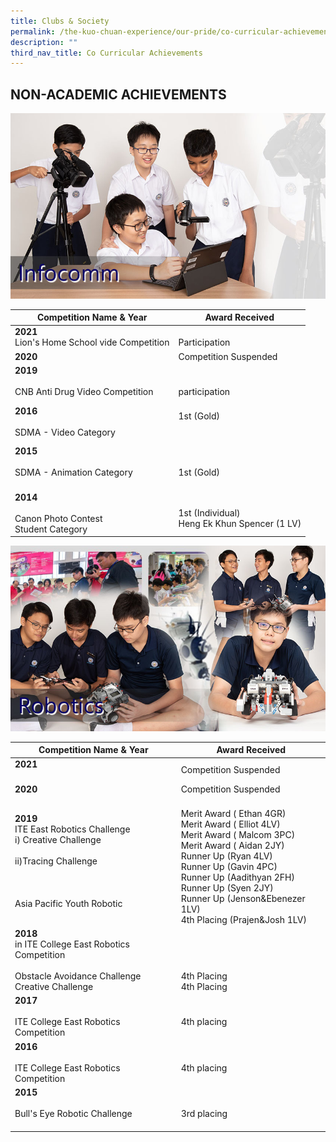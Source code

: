 ```yaml
---
title: Clubs & Society
permalink: /the-kuo-chuan-experience/our-pride/co-curricular-achievements/clubs-n-society/
description: ""
third_nav_title: Co Curricular Achievements
---
```

## NON-ACADEMIC ACHIEVEMENTS

![](/images/The%20Kuo%20Chuan%20Experience/Our%20Pride/Co%20Curricular%20achievements/infocomm.jpg)

<table>
<thead>
  <tr>
    <th>Competition Name &amp; Year</th>
    <th>Award Received</th>
  </tr>
</thead>
<tbody>
  <tr>
    <td> <b>2021</b><br>Lion's Home School vide Competition</td>
    <td> <br>Participation</td>
  </tr>
  <tr>
    <td> <b>2020</b></td>
    <td>Competition Suspended</td>
  </tr>
  <tr>
    <td> <b>2019</b><br><br>CNB Anti Drug Video Competition</td>
    <td> <br><br>participation</td>
  </tr>
  <tr>
    <td><b>2016</b><br><br>SDMA - Video Category</td>
    <td><br>1st (Gold)<br><br><br></td>
  </tr>
  <tr>
    <td><b>2015</b><br><br>SDMA - Animation Category<br><br></td>
    <td><br>1st (Gold)</td>
  </tr>
  <tr>
    <td> <b>2014</b><br><br>Canon Photo Contest <br>Student Category</td>
    <td><br>1st (Individual)<br>Heng Ek Khun Spencer (1 LV)</td>
  </tr>
</tbody>
</table>

![](/images/The%20Kuo%20Chuan%20Experience/Our%20Pride/Co%20Curricular%20achievements/robotics.jpg)

<table>
<thead>
  <tr>
    <th>Competition Name &amp; Year</th>
    <th>Award Received</th>
  </tr>
</thead>
<tbody>
  <tr>
    <td> <b>2021</b><br><br></td>
    <td> Competition Suspended</td>
  </tr>
  <tr>
    <td> <b>2020</b></td>
    <td> Competition Suspended</td>
  </tr>
  <tr>
    <td> <b>2019</b><br>ITE East Robotics Challenge<br>i) Creative Challenge<br><br>ii)Tracing Challenge<br><br><br><br>Asia Pacific Youth Robotic</td>
    <td> <br>Merit Award ( Ethan 4GR)<br>Merit Award ( Elliot 4LV)<br>Merit Award ( Malcom 3PC)<br>Merit Award ( Aidan 2JY)<br>Runner Up (Ryan 4LV)<br>Runner Up (Gavin 4PC)<br>Runner Up (Aadithyan 2FH)<br>Runner Up (Syen 2JY)<br>Runner Up (Jenson&amp;Ebenezer 1LV)<br>4th Placing (Prajen&amp;Josh 1LV)<br></td>
  </tr>
  <tr>
    <td> <b>2018</b><br>in ITE College East Robotics Competition<br><br>Obstacle Avoidance Challenge<br>Creative Challenge</td>
    <td> <br><br><br><br>4th Placing<br>4th Placing</td>
  </tr>
  <tr>
    <td><b>2017</b> <br><br>ITE College East Robotics Competition</td>
    <td><br>4th placing</td>
  </tr>
  <tr>
    <td><b>2016</b><br><br>ITE College East Robotics Competition</td>
    <td><br>4th placing</td>
  </tr>
  <tr>
    <td><b>2015</b><br><br>Bull's Eye Robotic Challenge<br><br></td>
    <td><br>3rd placing</td>
  </tr>
</tbody>
</table>